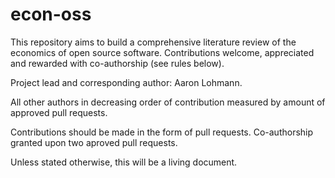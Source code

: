 # econ-oss
This repository aims to build a comprehensive literature review of the economics of open source software. Contributions welcome, appreciated and rewarded with co-authorship (see rules below).

Project lead and corresponding author: Aaron Lohmann. 

All other authors in decreasing order of contribution measured by amount of approved pull requests. 

Contributions should be made in the form of pull requests. Co-authorship granted upon two aproved pull requests.

Unless stated otherwise, this will be a living document.